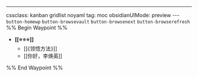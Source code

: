 ---
cssclass: kanban gridlist noyaml
tag: moc
obsidianUIMode: preview
--- `button-homewp`  `button-browsevault`  `button-browsenext` `button-browserefresh` 
%% Begin Waypoint %%
- **[[⭐️⭐️⭐️]]**
	- [[《领悟方法》]]
	- [[你好，李焕英]]

%% End Waypoint %%